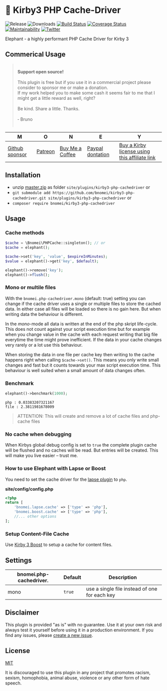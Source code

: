 # 🐘 Kirby3 PHP Cache-Driver

![Release](https://flat.badgen.net/packagist/v/bnomei/kirby3-php-cachedriver?color=ae81ff)
![Downloads](https://flat.badgen.net/packagist/dt/bnomei/kirby3-php-cachedriver?color=272822)
[![Build Status](https://flat.badgen.net/travis/bnomei/kirby3-php-cachedriver)](https://travis-ci.com/bnomei/kirby3-php-cachedriver)
[![Coverage Status](https://flat.badgen.net/coveralls/c/github/bnomei/kirby3-php-cachedriver)](https://coveralls.io/github/bnomei/kirby3-php-cachedriver) 
[![Maintainability](https://flat.badgen.net/codeclimate/maintainability/bnomei/kirby3-php-cachedriver)](https://codeclimate.com/github/bnomei/kirby3-php-cachedriver) 
[![Twitter](https://flat.badgen.net/badge/twitter/bnomei?color=66d9ef)](https://twitter.com/bnomei)

Elephant - a highly performant PHP Cache Driver for Kirby 3

## Commerical Usage

> <br>
><b>Support open source!</b><br><br>
> This plugin is free but if you use it in a commercial project please consider to sponsor me or make a donation.<br>
> If my work helped you to make some cash it seems fair to me that I might get a little reward as well, right?<br><br>
> Be kind. Share a little. Thanks.<br><br>
> &dash; Bruno<br>
> &nbsp; 

| M | O | N | E | Y |
|---|----|---|---|---|
| [Github sponsor](https://github.com/sponsors/bnomei) | [Patreon](https://patreon.com/bnomei) | [Buy Me a Coffee](https://buymeacoff.ee/bnomei) | [Paypal dontation](https://www.paypal.me/bnomei/15) | [Buy a Kirby license using this affiliate link](https://a.paddle.com/v2/click/1129/35731?link=1170) |

## Installation

- unzip [master.zip](https://github.com/bnomei/kirby3-php-cachedriver/archive/master.zip) as folder `site/plugins/kirby3-php-cachedriver` or
- `git submodule add https://github.com/bnomei/kirby3-php-cachedriver.git site/plugins/kirby3-php-cachedriver` or
- `composer require bnomei/kirby3-php-cachedriver`

## Usage 

### Cache methods

```php
$cache = \Bnomei\PHPCache::singleton(); // or
$cache = elephant();

$cache->set('key', 'value', $expireInMinutes);
$value = elephant()->get('key', $default);

elephant()->remove('key');
elephant()->flush();
```

### Mono or multile files

With the `bnomei.php-cachedriver.mono` (default: true) setting you can change if the cache driver uses a single or multiple files to store the cached data. In either case all files will be loaded so there is no gain here. But when writing data the behaviour is different. 

In the *mono*-mode all data is written at the end of the php skript life-cycle. This does not count against your script execution time but for example when you change value in the cache with each request writing that big file everytime the time might prove inefficient. If the data in your cache changes very rarely or a lot use this behaviour.

When storing the data in one file per cache key then writing to the cache happens right when calling `$cache->set()`. This means you only write small changes and fast but it counts towards your max script execution time. This behaviour is well suited when a small amount of data changes often.


### Benchmark

```php
elephant()->benchmark(1000);
```

```shell script
php : 0.03383207321167  
file : 2.3811981678009
```

> ATTENTION: This will create and remove a lot of cache files and php-cache files

### No cache when debugging

When Kirbys global debug config is set to `true` the complete plugin cache will be flushed and no caches will be read. But entries will be created. This will make you live easier – trust me.

### How to use Elephant with Lapse or Boost

You need to set the cache driver for the [lapse plugin](https://github.com/bnomei/kirby3-lapse) to `php`.

**site/config/config.php**
```php
<?php
return [
    'bnomei.lapse.cache' => ['type' => 'php'],
    'bnomei.boost.cache' => ['type' => 'php'],
    //... other options
];
```

### Setup Content-File Cache

Use [Kirby 3 Boost](https://github.com/bnomei/kirby3-boost) to setup a cache for content files.


## Settings

| bnomei.php-cachedriver.            | Default        | Description               |            
|---------------------------|----------------|---------------------------|
| mono | `true` | use a single file instead of one for each key  |

## Disclaimer

This plugin is provided "as is" with no guarantee. Use it at your own risk and always test it yourself before using it in a production environment. If you find any issues, please [create a new issue](https://github.com/bnomei/kirby3-php-cachedriver/issues/new).

## License

[MIT](https://opensource.org/licenses/MIT)

It is discouraged to use this plugin in any project that promotes racism, sexism, homophobia, animal abuse, violence or any other form of hate speech.
